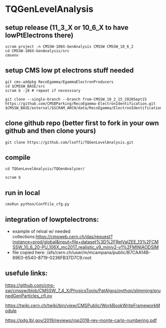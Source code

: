 # TQGenLevelAnalysis

## setup release (11_3_X or 10_6_X to have lowPtElectrons there)

```
scram project -n CMSSW-106X-GenAnalysis CMSSW CMSSW_10_6_2
cd CMSSW-106X-GenAnalysis/src
cmsenv
```

## setup CMS low pt electrons stuff needed
```
git cms-addpkg RecoEgamma/EgammaElectronProducers
cd $CMSSW_BASE/src
scram b -j8 # repeat if necesssary

git clone --single-branch --branch from-CMSSW_10_2_15_2020Sept15 https://github.com/CMSBParking/RecoEgamma-ElectronIdentification.git $CMSSW_BASE/external/$SCRAM_ARCH/data/RecoEgamma/ElectronIdentification/data
```


## clone github repo (better first to fork in your own github and then clone yours)
```
git clone https://github.com/lsoffi/TQGenLevelAnalysis.git
```



## compile
```
cd TQGenLevelAnalysis/TQGenAnalyzer/

scram b
```

## run in local
```
cmsRun python/ConfFile_cfg.py
```








## integration of lowptelectrons:

- example of relval w/ needed collections:https://cmsweb.cern.ch/das/request?instance=prod/global&input=file+dataset%3D%2FRelValZEE_13%2FCMSSW_10_6_20-PU_106X_mc2017_realistic_v9_miniv2-v1%2FMINIAODSIM
- file copied here: /afs/cern.ch/user/m/mcampana/public/B7CAA14B-69E0-6540-8719-0236FB37D7C9.root









## usefule links:

https://github.com/cms-sw/cmssw/blob/CMSSW_7_4_X/PhysicsTools/PatAlgos/python/slimming/prunedGenParticles_cfi.py

https://twiki.cern.ch/twiki/bin/view/CMSPublic/WorkBookWriteFrameworkModule

https://pdg.lbl.gov/2019/reviews/rpp2018-rev-monte-carlo-numbering.pdf
